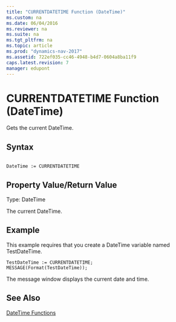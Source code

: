 ```yaml
---
title: "CURRENTDATETIME Function (DateTime)"
ms.custom: na
ms.date: 06/04/2016
ms.reviewer: na
ms.suite: na
ms.tgt_pltfrm: na
ms.topic: article
ms.prod: "dynamics-nav-2017"
ms.assetid: 722ef035-cc46-4948-b4d7-0604a8ba11f9
caps.latest.revision: 7
manager: edupont
---
```

# CURRENTDATETIME Function (DateTime)
Gets the current DateTime.  
  
## Syntax  
  
```  
  
DateTime := CURRENTDATETIME  
```  
  
## Property Value/Return Value  
 Type: DateTime  
  
 The current DateTime.  
  
## Example  
 This example requires that you create a DateTime variable named TestDateTime.  
  
```  
TestDateTime := CURRENTDATETIME;  
MESSAGE(Format(TestDateTime));  
```  
  
 The message window displays the current date and time.  
  
## See Also  
 [DateTime Functions](DateTime-Functions.md)